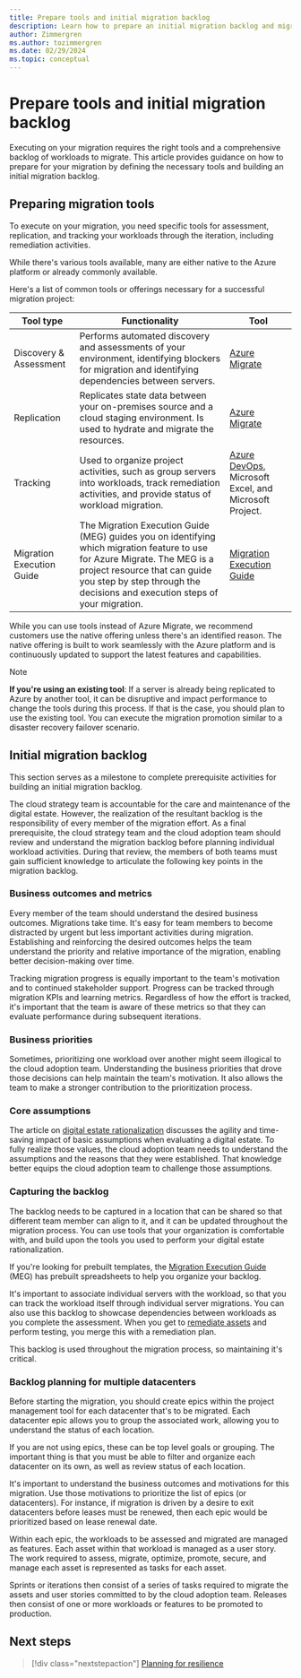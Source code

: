 ```yaml
---
title: Prepare tools and initial migration backlog
description: Learn how to prepare an initial migration backlog and migration tools to help you migrate your workloads to Azure.
author: Zimmergren
ms.author: tozimmergren
ms.date: 02/29/2024
ms.topic: conceptual
---
```


# Prepare tools and initial migration backlog

Executing on your migration requires the right tools and a comprehensive backlog of workloads to migrate. This article provides guidance on how to prepare for your migration by defining the necessary tools and building an initial migration backlog.

## Preparing migration tools

To execute on your migration, you need specific tools for assessment, replication, and tracking your workloads through the iteration, including remediation activities.

While there's various tools available, many are either native to the Azure platform or already commonly available.

Here's a list of common tools or offerings necessary for a successful migration project:

|Tool type|Functionality|Tool|
|---|---|---|
|Discovery & Assessment|Performs automated discovery and assessments of your environment, identifying blockers for migration and identifying dependencies between servers.|[Azure Migrate](/azure/migrate/migrate-services-overview)|
|Replication|Replicates state data between your on-premises source and a cloud staging environment. Is used to hydrate and migrate the resources.|[Azure Migrate](/azure/migrate/migrate-services-overview)|
|Tracking|Used to organize project activities, such as group servers into workloads, track remediation activities, and provide status of workload migration.|[Azure DevOps](/azure/devops/user-guide/what-is-azure-devops), Microsoft Excel, and Microsoft Project.|
|Migration Execution Guide|The Migration Execution Guide (MEG) guides you on identifying which migration feature to use for Azure Migrate. The MEG is a project resource that can guide you step by step through the decisions and execution steps of your migration.|[Migration Execution Guide](https://github.com/Azure/migration/)|

While you can use tools instead of Azure Migrate, we recommend customers use the native offering unless there's an identified reason. The native offering is built to work seamlessly with the Azure platform and is continuously updated to support the latest features and capabilities.

> [!NOTE]
> **If you're using an existing tool**: If a server is already being replicated to Azure by another tool, it can be disruptive and impact performance to change the tools during this process. If that is the case, you should plan to use the existing tool. You can execute the migration promotion similar to a disaster recovery failover scenario.

## Initial migration backlog

This section serves as a milestone to complete prerequisite activities for building an initial migration backlog.

The cloud strategy team is accountable for the care and maintenance of the digital estate. However, the realization of the resultant backlog is the responsibility of every member of the migration effort. As a final prerequisite, the cloud strategy team and the cloud adoption team should review and understand the migration backlog before planning individual workload activities. During that review, the members of both teams must gain sufficient knowledge to articulate the following key points in the migration backlog.

### Business outcomes and metrics

Every member of the team should understand the desired business outcomes. Migrations take time. It's easy for team members to become distracted by urgent but less important activities during migration. Establishing and reinforcing the desired outcomes helps the team understand the priority and relative importance of the migration, enabling better decision-making over time.

Tracking migration progress is equally important to the team's motivation and to continued stakeholder support. Progress can be tracked through migration KPIs and learning metrics. Regardless of how the effort is tracked, it's important that the team is aware of these metrics so that they can evaluate performance during subsequent iterations.

### Business priorities

Sometimes, prioritizing one workload over another might seem illogical to the cloud adoption team. Understanding the business priorities that drove those decisions can help maintain the team's motivation. It also allows the team to make a stronger contribution to the prioritization process.

### Core assumptions

The article on [digital estate rationalization](../../digital-estate/rationalize.md) discusses the agility and time-saving impact of basic assumptions when evaluating a digital estate. To fully realize those values, the cloud adoption team needs to understand the assumptions and the reasons that they were established. That knowledge better equips the cloud adoption team to challenge those assumptions.

### Capturing the backlog

The backlog needs to be captured in a location that can be shared so that different team member can align to it, and it can be updated throughout the migration process. You can use tools that your organization is comfortable with, and build upon the tools you used to perform your digital estate rationalization.

If you're looking for prebuilt templates, the [Migration Execution Guide](https://github.com/Azure/migration) (MEG) has prebuilt spreadsheets to help you organize your backlog.

It's important to associate individual servers with the workload, so that you can track the workload itself through individual server migrations. You can also use this backlog to showcase dependencies between workloads as you complete the assessment. When you get to [remediate assets](../deploy/remediate.md) and perform testing, you merge this with a remediation plan.

This backlog is used throughout the migration process, so maintaining it's critical.

### Backlog planning for multiple datacenters

Before starting the migration, you should create epics within the project management tool for each datacenter that's to be migrated.  Each datacenter epic allows you to group the associated work, allowing you to understand the status of each location.

If you are not using epics, these can be top level goals or grouping.  The important thing is that you must be able to filter and organize each datacenter on its own, as well as review status of each location.

It's important to understand the business outcomes and motivations for this migration. Use those motivations to prioritize the list of epics (or datacenters). For instance, if migration is driven by a desire to exit datacenters before leases must be renewed, then each epic would be prioritized based on lease renewal date.

Within each epic, the workloads to be assessed and migrated are managed as features. Each asset within that workload is managed as a user story. The work required to assess, migrate, optimize, promote, secure, and manage each asset is represented as tasks for each asset.

Sprints or iterations then consist of a series of tasks required to migrate the assets and user stories committed to by the cloud adoption team. Releases then consist of one or more workloads or features to be promoted to production.

## Next steps

> [!div class="nextstepaction"]
> [Planning for resilience](./plan-for-resilience.md)
